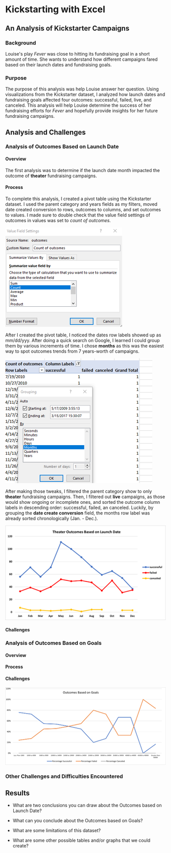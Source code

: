 # Kickstarting with Excel

## An Analysis of Kickstarter Campaigns

### Background
Louise's play _Fever_ was close to hitting its fundraising goal in a short amount of time. She wants to understand how different campaigns fared based on their launch dates and fundraising goals. 

### Purpose
The purpose of this analysis was help Louise answer her question. Using visualizations from the Kickstarter dataset, I analyzed how launch dates and fundraising goals affected four outcomes: successful, failed, live, and canceled. This analysis will help Louise determine the success of her fundraising efforts for _Fever_ and hopefully provide insights for her future fundraising campaigns.

## Analysis and Challenges

### Analysis of Outcomes Based on Launch Date
#### Overview
The first analysis was to determine if the launch date month impacted the outcome of **theater** fundraising campaigns. 
#### Process 
To complete this analysis, I created a pivot table using the Kickstarter dataset. I used the parent category and years fields as my filters, moved date created conversion to rows, outcomes to columns, and set outcomes to values. I made sure to double check that the value field settings of outcomes in values was set to _count of outcomes._

![Count_of_Outcomes.PNG](https://github.com/dwwatson1/kickstarter-analysis/blob/main/Resources/Count_of_Outcomes.PNG)

After I created the pivot table, I noticed the dates row labels showed up as mm/dd/yyy. After doing a quick search on Google, I learned I could group them by various increments of time. I chose **months** as this was the easiest way to spot outcomes trends from 7 years-worth of campaigns.

![Grouping_Rows.png](https://github.com/dwwatson1/kickstarter-analysis/blob/main/Resources/Grouping_Rows.png)

After making those tweaks, I filtered the parent category show to only **theater** fundraising campaigns. Then, I filtered out **live** campaigns, as those would show ongoing or incomplete ones, and sorted the outcome column labels in descending order: successful, failed, an canceled. Luckily, by grouping the **date create conversion** field, the months row label was already sorted chronologically (Jan. - Dec.).

![Theater_Outcomes_vs_Launches](https://github.com/dwwatson1/kickstarter-analysis/blob/main/Resources/Theater_Outcomes_vs_Launch.png)
#### Challenges
### Analysis of Outcomes Based on Goals
#### Overview
#### Process 
#### Challenges
![Outcomes_vs_Goals](https://github.com/dwwatson1/kickstarter-analysis/blob/main/Resources/Outcomes_vs_Goals.png)
### Other Challenges and Difficulties Encountered

## Results

- What are two conclusions you can draw about the Outcomes based on Launch Date?

- What can you conclude about the Outcomes based on Goals?

- What are some limitations of this dataset?

- What are some other possible tables and/or graphs that we could create?
